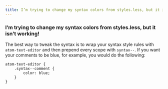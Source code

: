 ```yaml
---
title: I’m trying to change my syntax colors from styles.less, but it isn’t working!
---
```


### I’m trying to change my syntax colors from styles.less, but it isn’t working!

The best way to tweak the syntax is to wrap your syntax style rules with `atom-text-editor` and then prepend every scope with `syntax--`. If you want your comments to be blue, for example, you would do the following:

```less
atom-text-editor {
	.syntax--comment {
		color: blue;
	}
}
```
